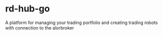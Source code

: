 # rd-hub-go
A platform for managing your trading portfolio and creating trading robots with connection to the alorbroker
